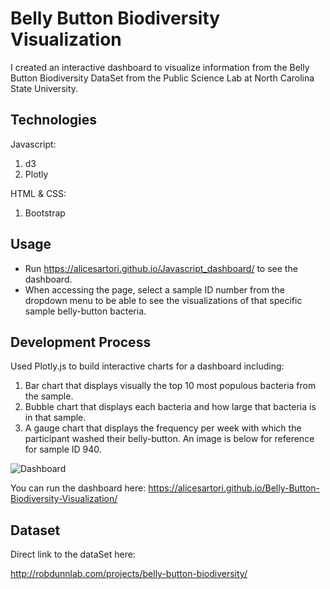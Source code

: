 # Belly Button Biodiversity Visualization

I created an interactive dashboard to visualize information from the Belly Button Biodiversity DataSet from the Public Science Lab at North Carolina State University.


## Technologies

Javascript:
1. d3 
2. Plotly 

HTML & CSS:
1. Bootstrap 

## Usage

- Run https://alicesartori.github.io/Javascript_dashboard/ to see the dashboard.
- When accessing the page, select a sample ID number from the dropdown menu to be able to see the visualizations of that specific sample belly-button bacteria.

## Development Process

Used Plotly.js to build interactive charts for a dashboard including:

1. Bar chart that displays visually the top 10 most populous bacteria from the sample.
2. Bubble chart that displays each bacteria and how large that bacteria is in that sample.
3. A gauge chart that displays the frequency per week with which the participant washed their belly-button.
An image is below for reference for sample ID 940.

![Dashboard](https://github.com/AliceSartori/Javascript_dashboard/blob/main/Screen%20Shot%202021-03-11%20at%205.50.16%20PM.png)


You can run the dashboard here:
https://alicesartori.github.io/Belly-Button-Biodiversity-Visualization/

## Dataset
Direct link to the dataSet here:

http://robdunnlab.com/projects/belly-button-biodiversity/
